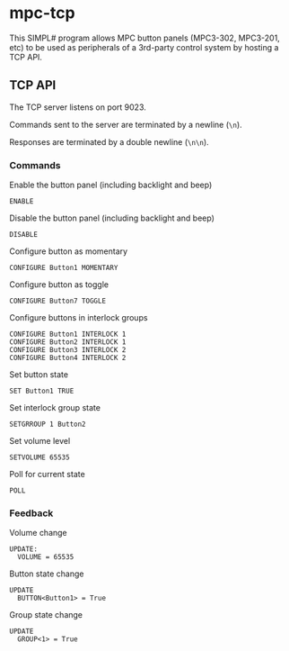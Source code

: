# mpc-tcp

This SIMPL# program allows MPC button panels (MPC3-302, MPC3-201, etc) to be used as peripherals of a 3rd-party control system by hosting a TCP API.

## TCP API

The TCP server listens on port 9023.

Commands sent to the server are terminated by a newline (`\n`).

Responses are terminated by a double newline (`\n\n`).


### Commands

Enable the button panel (including backlight and beep)
```
ENABLE
```

Disable the button panel (including backlight and beep)
```
DISABLE
```

Configure button as momentary
```
CONFIGURE Button1 MOMENTARY
```

Configure button as toggle
```
CONFIGURE Button7 TOGGLE
```

Configure buttons in interlock groups
```
CONFIGURE Button1 INTERLOCK 1
CONFIGURE Button2 INTERLOCK 1
CONFIGURE Button3 INTERLOCK 2
CONFIGURE Button4 INTERLOCK 2
```

Set button state
```
SET Button1 TRUE
```

Set interlock group state
```
SETGRROUP 1 Button2
```

Set volume level
```
SETVOLUME 65535
```

Poll for current state
```
POLL
```


### Feedback

Volume change
```
UPDATE:
  VOLUME = 65535
```

Button state change
```
UPDATE
  BUTTON<Button1> = True
```

Group state change
```
UPDATE
  GROUP<1> = True
```
